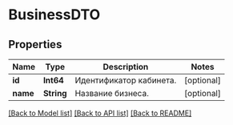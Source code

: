# BusinessDTO

## Properties
Name | Type | Description | Notes
------------ | ------------- | ------------- | -------------
**id** | **Int64** | Идентификатор кабинета. | [optional] 
**name** | **String** | Название бизнеса. | [optional] 

[[Back to Model list]](../README.md#documentation-for-models) [[Back to API list]](../README.md#documentation-for-api-endpoints) [[Back to README]](../README.md)



